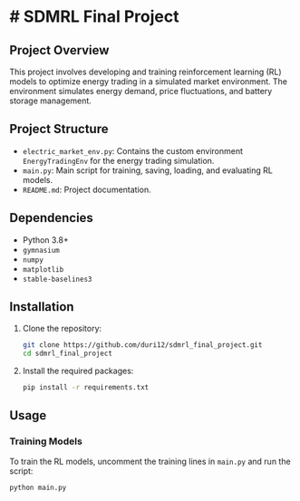 # # SDMRL Final Project

## Project Overview

This project involves developing and training reinforcement learning (RL) models to optimize energy trading in a simulated market environment. The environment simulates energy demand, price fluctuations, and battery storage management.

## Project Structure

- `electric_market_env.py`: Contains the custom environment `EnergyTradingEnv` for the energy trading simulation.
- `main.py`: Main script for training, saving, loading, and evaluating RL models.
- `README.md`: Project documentation.

## Dependencies

- Python 3.8+
- `gymnasium`
- `numpy`
- `matplotlib`
- `stable-baselines3`

## Installation

1. Clone the repository:
    ```sh
    git clone https://github.com/duri12/sdmrl_final_project.git
    cd sdmrl_final_project
    ```

2. Install the required packages:
    ```sh
    pip install -r requirements.txt
    ```

## Usage

### Training Models

To train the RL models, uncomment the training lines in `main.py` and run the script:
```sh
python main.py